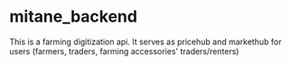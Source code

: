 # mitane_backend
This is a farming digitization api. It serves as pricehub and markethub for users (farmers, traders, farming accessories' traders/renters)
